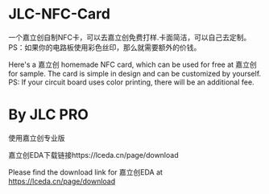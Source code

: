 # JLC-NFC-Card
一个嘉立创自制NFC卡，可以去嘉立创免费打样.卡面简洁，可以自己去定制。PS：如果你的电路板使用彩色丝印，那么就需要额外的价钱。

Here's a 嘉立创 homemade NFC card, which can be used for free at 嘉立创 for sample. The card is simple in design and can be customized by yourself. PS: If your circuit board uses color printing, there will be an additional fee.
# By JLC PRO
使用嘉立创专业版

嘉立创EDA下载链接https://lceda.cn/page/download

Please find the download link for 嘉立创EDA at https://lceda.cn/page/download
